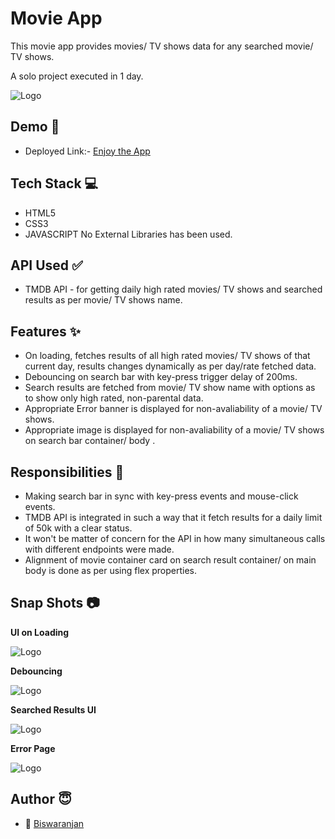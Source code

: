 
# Movie App

This movie app provides movies/ TV shows data for any searched movie/ TV shows.

A solo project executed in 1 day.

![Logo](https://moviehdapkdownload.com/wp-content/uploads/2017/04/MovieHD-Apk-Dowanload.jpg.webp)

## Demo  🎥

- Deployed Link:- [Enjoy the App](https://uniquemoviesearch.netlify.app/)


## Tech Stack 💻

- HTML5
- CSS3
- JAVASCRIPT
No External Libraries has been used.

## API Used ✅

- TMDB API - for getting daily high rated movies/ TV shows and searched results as per movie/ TV shows name.


## Features ✨

- On loading, fetches results of all high rated movies/ TV shows of that current day, results changes dynamically as per day/rate fetched data.
- Debouncing on search bar with key-press trigger delay of 200ms.
- Search results are fetched from movie/ TV show name with options as to show only high rated, non-parental data.
- Appropriate Error banner is displayed for non-avaliability of a movie/ TV shows.
- Appropriate image is displayed for non-avaliability of a movie/ TV shows on search bar container/ body .

## Responsibilities 💪

- Making search bar in sync with key-press events and mouse-click events.
- TMDB API is integrated in such a way that it fetch results for a daily limit of 50k with a clear status.
- It won't be matter of concern for the API in how many simultaneous calls with different endpoints were made.
- Alignment of movie container card on search result container/ on main body is done as per using flex properties.




## Snap Shots 📷

**UI on Loading**

![Logo](https://images2.imgbox.com/85/0d/VJabqDdG_o.jpg)

**Debouncing**

![Logo](https://images2.imgbox.com/b4/fc/hmio7Jom_o.jpg)

**Searched Results UI**

![Logo](https://images2.imgbox.com/a8/90/mZLERIO9_o.jpg)

**Error Page**

![Logo](https://images2.imgbox.com/00/fa/i5SbrS59_o.jpg)


## Author 😇


- 👤 [Biswaranjan](https://www.github.com/icyflame21)


